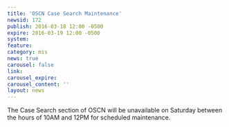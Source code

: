 ```yaml
---
title: 'OSCN Case Search Maintenance'
newsid: 172
publish: 2016-03-18 12:00 -0500
expire: 2016-03-19 12:00 -0500
system: 
feature: 
category: mis
news: true
carousel: false
link: 
carousel_expire: 
carousel_content: ''
layout: news
---
```

<p>The Case Search section of OSCN will be unavailable on Saturday between the hours of 10AM and 12PM for scheduled maintenance.</p>